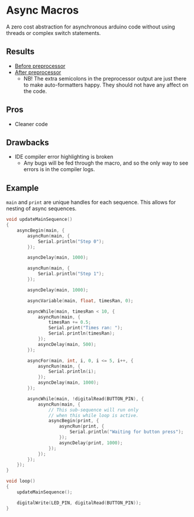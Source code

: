 # Async Macros

A zero cost abstraction for asynchronous arduino code without using threads or complex switch statements.

## Results

- [Before preprocessor](main/main.ino)
- [After preprocessor](.build/preproc/ctags_target_for_gcc_minus_e.cpp)
    - NB! The extra semicolons in the preprocessor output are just there to make auto-formatters happy. They should not have any affect on the code.

## Pros

- Cleaner code

## Drawbacks

- IDE compiler error highlighting is broken
  - Any bugs will be fed through the macro, and so the
    only way to see errors is in the compiler logs.

## Example

`main` and `print` are unique handles for each sequence. This allows for nesting of async sequences.

```cpp
void updateMainSequence()
{
    asyncBegin(main, {
        asyncRun(main, {
            Serial.println("Step 0");
        });

        asyncDelay(main, 1000);

        asyncRun(main, {
            Serial.println("Step 1");
        });

        asyncDelay(main, 1000);

        asyncVariable(main, float, timesRan, 0);

        asyncWhile(main, timesRan < 10, {
            asyncRun(main, {
                timesRan += 0.5;
                Serial.print("Times ran: ");
                Serial.println(timesRan);
            });
            asyncDelay(main, 500);
        });

        asyncFor(main, int, i, 0, i <= 5, i++, {
            asyncRun(main, {
                Serial.println(i);
            });
            asyncDelay(main, 1000);
        });

        asyncWhile(main, !digitalRead(BUTTON_PIN), {
            asyncRun(main, {
                // This sub-sequence will run only
                // when this while loop is active.
                asyncBegin(print, {
                    asyncRun(print, {
                        Serial.println("Waiting for button press");
                    });
                    asyncDelay(print, 1000);
                });
            });
        });
    });
}

void loop()
{
    updateMainSequence();

    digitalWrite(LED_PIN, digitalRead(BUTTON_PIN));
}
```
